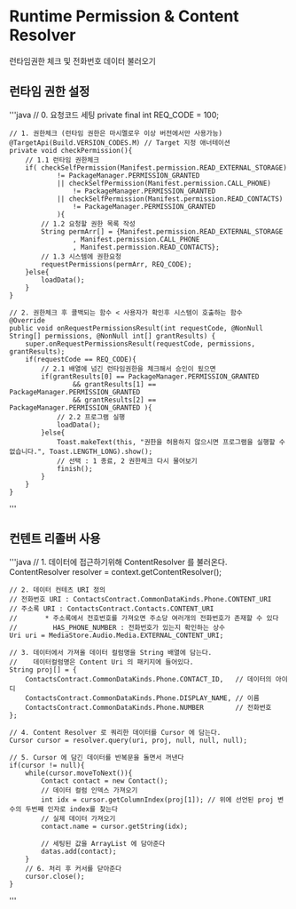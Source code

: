 # Runtime Permission & Content Resolver
런타임권한 체크 및 전화번호 데이터 불러오기

## 런타임 권한 설정
'''java
    // 0. 요청코드 세팅
    private final int REQ_CODE = 100;

    // 1. 권한체크 (런타임 권한은 마시멜로우 이상 버전에서만 사용가능)
    @TargetApi(Build.VERSION_CODES.M) // Target 지정 애너테이션
    private void checkPermission(){
        // 1.1 런타임 권한체크
        if( checkSelfPermission(Manifest.permission.READ_EXTERNAL_STORAGE)
                != PackageManager.PERMISSION_GRANTED
                || checkSelfPermission(Manifest.permission.CALL_PHONE)
                    != PackageManager.PERMISSION_GRANTED
                || checkSelfPermission(Manifest.permission.READ_CONTACTS)
                    != PackageManager.PERMISSION_GRANTED
                ){
            // 1.2 요청할 권한 목록 작성
            String permArr[] = {Manifest.permission.READ_EXTERNAL_STORAGE
                    , Manifest.permission.CALL_PHONE
                    , Manifest.permission.READ_CONTACTS};
            // 1.3 시스템에 권한요청
            requestPermissions(permArr, REQ_CODE);
        }else{
            loadData();
        }
    }

    // 2. 권한체크 후 콜백되는 함수 < 사용자가 확인후 시스템이 호출하는 함수
    @Override
    public void onRequestPermissionsResult(int requestCode, @NonNull String[] permissions, @NonNull int[] grantResults) {
        super.onRequestPermissionsResult(requestCode, permissions, grantResults);
        if(requestCode == REQ_CODE){
            // 2.1 배열에 넘긴 런타임권한을 체크해서 승인이 됬으면
            if(grantResults[0] == PackageManager.PERMISSION_GRANTED
                    && grantResults[1] == PackageManager.PERMISSION_GRANTED
                    && grantResults[2] == PackageManager.PERMISSION_GRANTED ){
                // 2.2 프로그램 실행
                loadData();
            }else{
                Toast.makeText(this, "권한을 허용하지 않으시면 프로그램을 실행할 수 없습니다.", Toast.LENGTH_LONG).show();
                // 선택 : 1 종료, 2 권한체크 다시 물어보기
                finish();
            }
        }
    }
'''

## 컨텐트 리졸버 사용
'''java
    // 1. 데이터에 접근하기위해 ContentResolver 를 불러온다.
    ContentResolver resolver = context.getContentResolver();

    // 2. 데이터 컨테츠 URI 정의
    // 전화번호 URI : ContactsContract.CommonDataKinds.Phone.CONTENT_URI
    // 주소록 URI : ContactsContract.Contacts.CONTENT_URI
    //       * 주소록에서 전호번호를 가져오면 주소당 여러개의 전화번호가 존재할 수 있다
    //         HAS_PHONE_NUMBER : 전화번호가 있는지 확인하는 상수
    Uri uri = MediaStore.Audio.Media.EXTERNAL_CONTENT_URI;

    // 3. 데이터에서 가져올 데이터 컬럼명을 String 배열에 담는다.
    //    데이터컬럼명은 Content Uri 의 패키지에 들어있다.
    String proj[] = {
        ContactsContract.CommonDataKinds.Phone.CONTACT_ID,   // 데이터의 아이디
        ContactsContract.CommonDataKinds.Phone.DISPLAY_NAME, // 이름
        ContactsContract.CommonDataKinds.Phone.NUMBER        // 전화번호
    };

    // 4. Content Resolver 로 쿼리한 데이터를 Cursor 에 담는다.
    Cursor cursor = resolver.query(uri, proj, null, null, null);

    // 5. Cursor 에 담긴 데이터를 반복문을 돌면서 꺼낸다
    if(cursor != null){
        while(cursor.moveToNext()){
            Contact contact = new Contact();
            // 데이터 컬럼 인덱스 가져오기
            int idx = cursor.getColumnIndex(proj[1]); // 위에 선언된 proj 변수의 두번째 인자로 index를 찾는다
            // 실제 데이터 가져오기
            contact.name = cursor.getString(idx);

            // 세팅된 값을 ArrayList 에 담아준다
            datas.add(contact);
        }
        // 6. 처리 후 커서를 닫아준다
        cursor.close();
    }
'''
